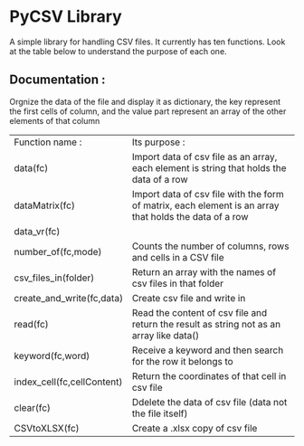 # PyCSV Library
A simple library for handling CSV files. It currently has ten functions. Look at the table below to understand the purpose of each one.
<h2>Documentation :</h2>
<table>
    <tr>
        <td>Function name :</td>
        <td>Its purpose :</td>
    </tr>
    <tr>
        <td>data(fc)</td>
        <td>Import data of csv file as an array, each element is string that holds the data of a row</td>
    </tr>
    <tr>
        <td>dataMatrix(fc)</td>
        <td>Import data of csv file with the form of matrix, each element is an array that holds the data of a row </td>
    </tr>
    <tr>
        <td>data_vr(fc)</td>
        <and>Orgnize the data of the file and display it as dictionary, the key represent the first cells of column, and the value part represent an array of the other elements of that column</td>
    </tr>
    <tr>
        <td>number_of(fc,mode)</td>
        <td>Counts the number of columns, rows and cells in a CSV file</td>
    </tr>
    <tr>
        <td>csv_files_in(folder)</td>
        <td>Return an array with the names of csv files in that folder</td>
    </tr>
    <tr>
        <td>create_and_write(fc,data)</td>
        <td>Create csv file and write in </td>
    </tr>
    <tr>
        <td>read(fc)</td>
        <td>Read the content of csv file and return the result as string not as an array like data()</td>
    </tr>
    <tr>
        <td>keyword(fc,word)</td>
        <td>Receive a keyword and then search for the row it belongs to</td>
    </tr>
    <tr>
        <td>index_cell(fc,cellContent)</td>
        <td>Return the coordinates of that cell in csv file</td>
    </tr>
    <tr>
        <td>clear(fc)</td>
        <td>Ddelete the data of csv file (data not the file itself)</td>
    </tr>
    <tr>
        <td>CSVtoXLSX(fc)</td>
        <td>Create a .xlsx copy of csv file</td>
    </tr>
</table>